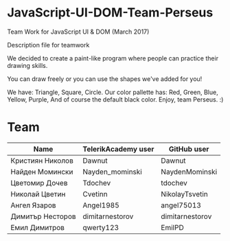 # JavaScript-UI-DOM-Team-Perseus
Team Work for JavaScript UI &amp; DOM (March 2017)

Description file for teamwork

We decided to create a paint-like program where people can practice their drawing skills.

You can draw freely or you can use the shapes we've added for you!

We have:
Triangle,
Square,
Circle.
Our color pallette has:
Red,
Green,
Blue,
Yellow,
Purple,
And of course the default black color.
Enjoy, team Perseus. :)

# Team

Name | TelerikAcademy user | GitHub user
-----|-------|-------
Кристиян Николов | Dawnut | Dawnut
Найден Момински | Nayden_mominski | NaydenMominski
Цветомир Дочев | Tdochev | tdochev
Николай Цветин | Cvetinn | NikolayTsvetin
Ангел Язаров | Angel1985 | angel75013
Димитър Несторов | dimitarnestorov | dimitarnestorov
Емил Димитров | qwerty123 | EmilPD
